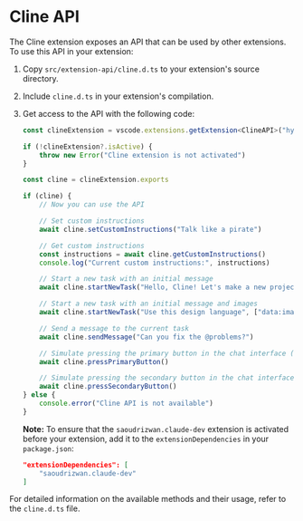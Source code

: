 # Cline API

The Cline extension exposes an API that can be used by other extensions. To use this API in your extension:

1. Copy `src/extension-api/cline.d.ts` to your extension's source directory.
2. Include `cline.d.ts` in your extension's compilation.
3. Get access to the API with the following code:

    ```ts
    const clineExtension = vscode.extensions.getExtension<ClineAPI>("hybridtalentcomputing.cline-chinese")

    if (!clineExtension?.isActive) {
    	throw new Error("Cline extension is not activated")
    }

    const cline = clineExtension.exports

    if (cline) {
    	// Now you can use the API

    	// Set custom instructions
    	await cline.setCustomInstructions("Talk like a pirate")

    	// Get custom instructions
    	const instructions = await cline.getCustomInstructions()
    	console.log("Current custom instructions:", instructions)

    	// Start a new task with an initial message
    	await cline.startNewTask("Hello, Cline! Let's make a new project...")

    	// Start a new task with an initial message and images
    	await cline.startNewTask("Use this design language", ["data:image/webp;base64,..."])

    	// Send a message to the current task
    	await cline.sendMessage("Can you fix the @problems?")

    	// Simulate pressing the primary button in the chat interface (e.g. 'Save' or 'Proceed While Running')
    	await cline.pressPrimaryButton()

    	// Simulate pressing the secondary button in the chat interface (e.g. 'Reject')
    	await cline.pressSecondaryButton()
    } else {
    	console.error("Cline API is not available")
    }
    ```

    **Note:** To ensure that the `saoudrizwan.claude-dev` extension is activated before your extension, add it to the `extensionDependencies` in your `package.json`:

    ```json
    "extensionDependencies": [
        "saoudrizwan.claude-dev"
    ]
    ```

For detailed information on the available methods and their usage, refer to the `cline.d.ts` file.
